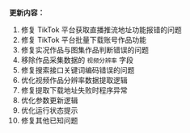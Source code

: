**更新内容：**

1. 修复 TikTok 平台获取直播推流地址功能报错的问题
2. 修复 TikTok 平台批量下载账号作品功能
3. 修复实况作品与图集作品判断错误的问题
4. 移除作品采集数据的 `视频分辨率` 字段
5. 修复搜索接口关键词编码错误的问题
6. 优化视频作品分辨率数据提取逻辑
7. 修复提取下载地址失败时程序异常
8. 优化参数更新逻辑
9. 优化运行状态提示
10. 修复其他已知问题
